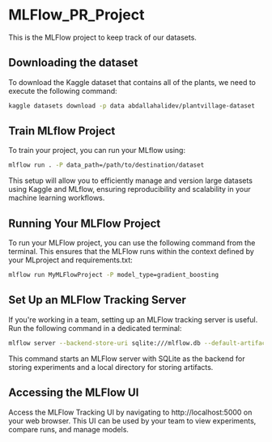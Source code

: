 # MLFlow_PR_Project
This is the MLFlow project to keep track of our datasets.

## Downloading the dataset
To download the Kaggle dataset that contains all of the plants, we need to execute the following command:
```bash
kaggle datasets download -p data abdallahalidev/plantvillage-dataset
```

## Train MLflow Project
To train your project, you can run your MLflow using:
```bash
mlflow run . -P data_path=/path/to/destination/dataset
```
This setup will allow you to efficiently manage and version large datasets using Kaggle and MLflow, ensuring reproducibility and scalability in your machine learning workflows.

## Running Your MLFlow Project
To run your MLFlow project, you can use the following command from the terminal. This ensures that the MLFlow runs within the context defined by your MLproject and requirements.txt:

```bash
mlflow run MyMLFlowProject -P model_type=gradient_boosting
```

## Set Up an MLFlow Tracking Server
If you're working in a team, setting up an MLFlow tracking server is useful. Run the following command in a dedicated terminal:

```bash
mlflow server --backend-store-uri sqlite:///mlflow.db --default-artifact-root ./artifacts --host localhost
```

This command starts an MLFlow server with SQLite as the backend for storing experiments and a local directory for storing artifacts.

## Accessing the MLFlow UI
Access the MLFlow Tracking UI by navigating to http://localhost:5000 on your web browser. This UI can be used by your team to view experiments, compare runs, and manage models.